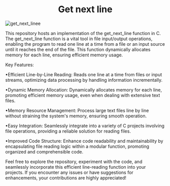 <h1 align="center"> Get next line </h1>

![get_next_linee](https://github.com/debsalbornoz/get_next_line/assets/119970138/ad029c4d-5e6b-4afb-b3a3-a97f4fe6bc97)

This repository hosts an implementation of the get_next_line function in C. The get_next_line function is a vital tool in file input/output operations, enabling the program to read one line at a time from a file or an input source until it reaches the end of the file. This function dynamically allocates memory for each line, ensuring efficient memory usage.

Key Features:

•Efficient Line-by-Line Reading: Reads one line at a time from files or input streams, optimizing data processing by handling information incrementally.

•Dynamic Memory Allocation: Dynamically allocates memory for each line, promoting efficient memory usage, even when dealing with extensive text files.

•Memory Resource Management: Process large text files line by line without straining the system's memory, ensuring smooth operation.

•Easy Integration: Seamlessly integrate into a variety of C projects involving file operations, providing a reliable solution for reading files.

•Improved Code Structure: Enhance code readability and maintainability by encapsulating file reading logic within a modular function, promoting organized and comprehensible code.

Feel free to explore the repository, experiment with the code, and seamlessly incorporate this efficient line-reading function into your projects. If you encounter any issues or have suggestions for enhancements, your contributions are highly appreciated!
